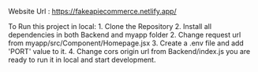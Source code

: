 Website Url : https://fakeapiecommerce.netlify.app/


To Run this project in local:
    1. Clone the Repository
    2. Install all dependencies in both Backend and myapp folder
    2. Change request url from myapp/src/Component/Homepage.jsx
    3. Create a .env file and add 'PORT' value to it.
    4. Change cors origin url from Backend/index.js
you are ready to run it in local and start development.    
